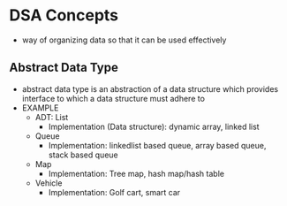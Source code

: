 # DSA Concepts

- way of organizing data so that it can be used effectively

## Abstract Data Type

- abstract data type is an abstraction of a data structure which provides interface to which a data structure must adhere to
- EXAMPLE
  - ADT: List
    - Implementation (Data structure): dynamic array, linked list
  - Queue
    - Implementation: linkedlist based queue, array based queue, stack based queue
  - Map
    - Implementation: Tree map, hash map/hash table
  - Vehicle
    - Implementation: Golf cart, smart car
